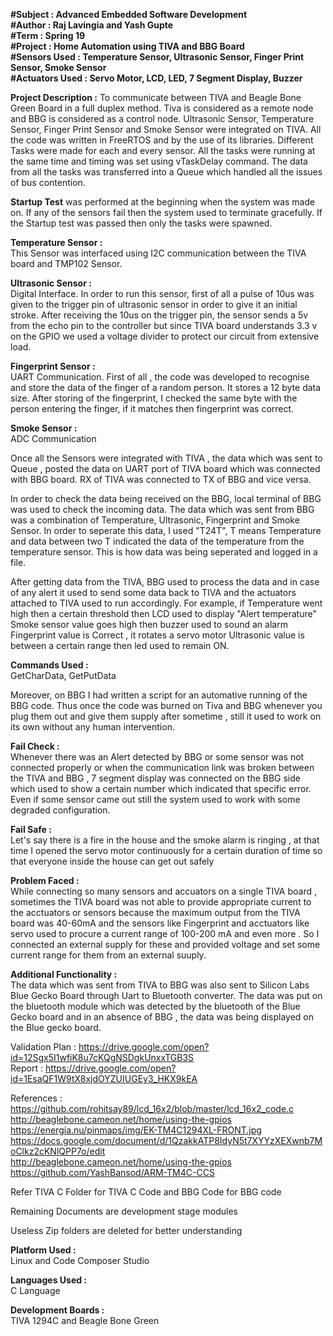 **#Subject : Advanced Embedded Software Development  
#Author : Raj Lavingia and Yash Gupte  
#Term : Spring 19  
#Project : Home Automation using TIVA and BBG Board  
#Sensors Used : Temperature Sensor, Ultrasonic Sensor, Finger Print Sensor, Smoke Sensor  
#Actuators Used : Servo Motor, LCD, LED, 7 Segment Display, Buzzer**  

		   
**Project Description :**
To communicate between TIVA and Beagle Bone Green Board in a full duplex method. Tiva is considered as a remote node and BBG is considered as a control node. Ultrasonic Sensor, Temperature Sensor, Finger Print Sensor and Smoke Sensor were integrated on TIVA. All the code was written in FreeRTOS and by the use of its libraries. Different Tasks were made for each and every sensor. All the tasks were running at the same time and timing was set using vTaskDelay command. The data from all the tasks was transferred into a Queue which handled all the issues of bus contention. 

**Startup Test** was performed at the beginning when the system was made on. If any of the sensors fail then the system used to terminate gracefully. If the Startup test was passed then only the tasks were spawned.

**Temperature Sensor :**  
This Sensor was interfaced using I2C communication between the TIVA board and TMP102 Sensor.

**Ultrasonic Sensor :**  
Digital Interface. In order to run this sensor, first of all a pulse of 10us was given to the trigger pin of ultrasonic sensor in order to give it an initial stroke. After receiving the 10us on the trigger pin, the sensor sends a 5v from the echo pin to the controller but since TIVA board understands 3.3 v on the GPIO we used a voltage divider to protect our circuit from extensive load.

**Fingerprint Sensor :**  
UART Communication. First of all , the code was developed to recognise and store the data of the finger of a random person. It stores a 12 byte data size. After storing of the fingerprint, I checked the same byte with the person entering the finger, if it matches then fingerprint was correct.

**Smoke Sensor :**  
ADC Communication

Once all the Sensors were integrated with TIVA , the data which was sent to Queue , posted the data on UART port of TIVA board which was connected with BBG board. RX of TIVA was connected to TX of BBG and vice versa.

In order to check the data being received on the BBG, local terminal of BBG was used to check the incoming data. The data which was sent from BBG was a combination of Temperature, Ultrasonic, Fingerprint and Smoke Sensor. In order to seperate this data, I used "T24T", T means Temperature and data between two T indicated the data of the temperature from the temperature sensor. This is how data was being seperated and logged in a file.

After getting data from the TIVA, BBG used to process the data and in case of any alert it used to send some data back to TIVA and the actuators attached to TIVA used to run accordingly. 
For example, if Temperature went high then a certain threshold then LCD used to display "Alert temperature"
Smoke sensor value goes high then buzzer used to sound an alarm
Fingerprint value is Correct , it rotates a servo motor
Ultrasonic value is between a certain range then led used to remain ON.

**Commands Used :**  
GetCharData, GetPutData

Moreover, on BBG I had written a script for an automative running of the BBG code. Thus once the code was burned on Tiva and BBG whenever you plug them out and give them supply after sometime , still it used to work on its own without any human intervention.

**Fail Check :**  
Whenever there was an Alert detected by BBG or some sensor was not connected properly or when the communication link was broken between the TIVA and BBG , 7 segment display was connected on the BBG side which used to show a certain number which indicated that specific error. Even if some sensor came out still the system used to work with some degraded configuration.

**Fail Safe :**  
Let's say there is a fire in the house and the smoke alarm is ringing , at that time I opened the servo motor continuously for a certain duration of time so that everyone inside the house can get out safely

**Problem Faced :**  
While connecting so many sensors and accuators on a single TIVA board , sometimes the TIVA board was not able to provide appropriate current to the acctuators or sensors because the maximum output from the TIVA board was 40-60mA and the sensors like Fingerprint and acctuators like servo used to procure a current range of 100-200 mA and even more . So I connected an external supply for these and provided voltage and set some current range for them from an external suuply. 

**Additional Functionality :**  
The data which was sent from TIVA to BBG was also sent to Silicon Labs Blue Gecko Board through Uart to Bluetooth converter. The data was put on the bluetooth module which was detected by the bluetooth of the Blue Gecko board and in an absence of BBG , the data was being displayed on the Blue gecko board.

Validation Plan : https://drive.google.com/open?id=12Sgx5I1wfiK8u7cKQgNSDgkUnxxTGB3S  
Report : https://drive.google.com/open?id=1EsaQF1W9tX8xjdOYZUIUGEy3_HKX9kEA  

References : https://github.com/rohitsay89/lcd_16x2/blob/master/lcd_16x2_code.c  
http://beaglebone.cameon.net/home/using-the-gpios  
https://energia.nu/pinmaps/img/EK-TM4C1294XL-FRONT.jpg  
https://docs.google.com/document/d/1QzakkATP8IdyN5t7XYYzXEXwnb7MoClkz2cKNlQPP7o/edit  
http://beaglebone.cameon.net/home/using-the-gpios  
https://github.com/YashBansod/ARM-TM4C-CCS  

Refer TIVA C Folder for TIVA C Code and BBG Code for BBG code

Remaining Documents are development stage modules

Useless Zip folders are deleted for better understanding 

**Platform Used :**  
Linux and Code Composer Studio

**Languages Used :**  
C Language

**Development Boards :**  
TIVA 1294C and Beagle Bone Green 



 
